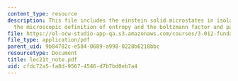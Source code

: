 ```yaml
---
content_type: resource
description: This file includes the einstein solid microstates in isolated systems,
  the microscopic definition of entropy and the boltzmann factor and partition function.
file: https://ol-ocw-studio-app-qa.s3.amazonaws.com/courses/3-012-fundamentals-of-materials-science-fall-2005/cfdc72a5fa8d95674546d7b7bd0eb7a4_lec21t_note.pdf
file_type: application/pdf
parent_uid: 9b84782c-e584-0689-a998-0228b6218bbc
resourcetype: Document
title: lec21t_note.pdf
uid: cfdc72a5-fa8d-9567-4546-d7b7bd0eb7a4
---
```


